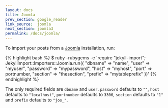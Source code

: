 ```yaml
---
layout: docs
title: Joomla
prev_section: google_reader
link_source:  joomla
next_section: joomla3
permalink: /docs/joomla/
---
```


To import your posts from a [Joomla](http://joomla.org) installation, run:

{% highlight bash %}
$ ruby -rubygems -e 'require "jekyll-import";
    JekyllImport::Importers::Joomla.run({
      "dbname"   => "name",
      "user"     => "myuser",
      "password" => "mypassword",
      "host"     => "myhost",
      "port"     => portnumber,
      "section"  => "thesection",
      "prefix"   => "mytableprefix"
    })'
{% endhighlight %}

The only required fields are `dbname` and `user`. `password` defaults to `""`,
`host` defaults to `"localhost"`, `portnumber` defaults to `3306`, `section`
defaults to `"1"` and `prefix` defaults to `"jos_"`.
